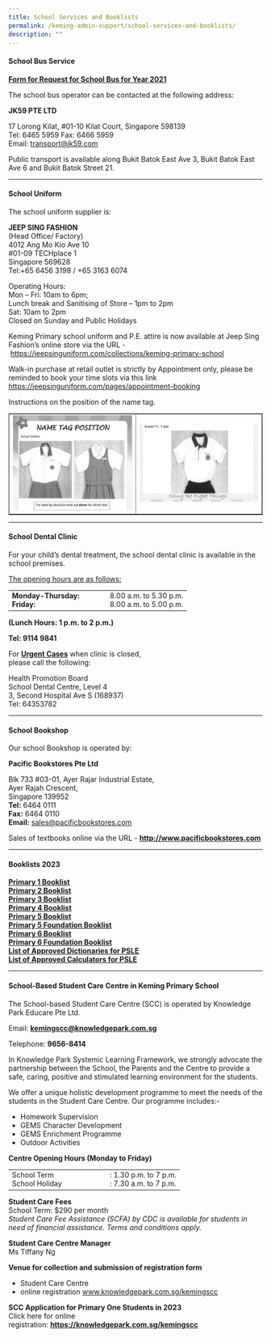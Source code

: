 ```yaml
---
title: School Services and Booklists
permalink: /keming-admin-support/school-services-and-booklists/
description: ""
---
```

<h4><strong>School Bus Service</strong></h4>

<p><a href="/files/KM%20Pri%20Sch%20Request%20for%20School%20Bus%20Svcs%20Yr%202021.pdf"><strong>Form for Request for School Bus for Year 2021</strong></a></p>

<p>The school bus operator can be contacted at the following address:</p>

<p><strong>JK59 PTE LTD</strong></p>

<p>17 Lorong Kilat, #01-10 Kilat Court, Singapore 598139<br />Tel: 6465 5959 Fax: 6466 5959<br />Email:&nbsp;<a href="mailto:transport@jk59.com">transport@jk59.com</a></p>

<p>Public transport is available along Bukit Batok East Ave 3, Bukit Batok East Ave 6 and Bukit Batok Street 21.</p>

<hr />

<h4><strong>School Uniform</strong></h4>

<p>The school uniform supplier is:</p>

<p><strong>JEEP SING FASHION<br /></strong>(Head Office/ Factory)<br />4012 Ang Mo Kio Ave 10<br />#01-09 TECHplace 1<br />Singapore 569628<br />Tel:+65 6456 3198 / +65 3163 6074</p>

<p>Operating Hours:<br />Mon &ndash; Fri: 10am to 6pm;<br />Lunch break and Sanitising of Store &ndash; 1pm to 2pm<br />Sat: 10am to 2pm<br />Closed on Sunday and Public Holidays</p>

<p>Keming Primary school uniform and P.E. attire is now available at Jeep Sing Fashion&rsquo;s online store via the URL -&nbsp;<a href="https://jeepsinguniform.com/collections/keming-primary-school">https://jeepsinguniform.com/collections/keming-primary-school</a></p>

<p>Walk-in purchase at retail outlet is strictly by Appointment only, please be reminded to book your time slots via this link <a href="https://jeepsinguniform.com/pages/appointment-booking">https://jeepsinguniform.com/pages/appointment-booking</a></p>

<p>Instructions on the position of the name tag.</p>

<table style="border-collapse: collapse; width: 100%;" border="1">

<tbody>

<tr>

<td style="width: 50%;"><img src="/images/ssb1.png"></td>

<td style="width: 50%;"><img src="/images/ssb2.png"></td>

</tr>

</tbody>

</table>

<hr />

<h4><strong>School Dental Clinic</strong></h4>

<p>For your child&rsquo;s dental treatment, the school dental clinic is available in the school premises.</p>

<p><u>The opening hours are as follows:</u></p>

<table border="0">

<tbody>

<tr>

<td width="180px">

<div><strong>Monday-Thursday:</strong></div>

<div><strong>Friday:</strong></div>

</td>

<td>

<div>8.00 a.m. to 5.30 p.m.</div>

<div>8.00 a.m. to 5.00 p.m.</div>

</td>

</tr>

</tbody>

</table>

<p><strong>(Lunch Hours: 1 p.m. to 2 p.m.)</strong></p>

<p><strong>Tel: 9114 9841</strong></p>

<p>For&nbsp;<strong><u>Urgent Cases</u></strong>&nbsp;when clinic is closed,<br />please call the following:</p>

<p>Health Promotion Board<br />School Dental Centre, Level 4<br />3, Second Hospital Ave S (168937)<br />Tel: 64353782</p>

<hr />

<h4><strong>School Bookshop</strong></h4>

<p>Our school Bookshop is operated by:</p>

<p><strong>Pacific Bookstores Pte Ltd</strong></p>

<p>Blk 733 #03-01, Ayer Rajar Industrial Estate,<br />Ayer Rajah Crescent,<br />Singapore 139952<br /><strong>Tel:</strong>&nbsp;6464 0111<br /><strong>Fax:</strong>&nbsp;6464 0110<br /><strong>Email:</strong>&nbsp;<a href="mailto:sales@pacificbookstores.com" target="">sales@pacificbookstores.com</a></p>

<p>Sales of textbooks online via the URL -&nbsp;<strong><a href="http://www.pacificbookstores.com/" target="\_blank" rel="noopener">http://www.pacificbookstores.com</a></strong></p>

<hr />

<h4><strong>Booklists 2023</strong></h4>

<p><a href="/files/KMPS%20BOOKLIST%20%20P1.pdf" target="\_blank" rel="noopener"><strong>Primary 1 Booklist</strong></a><br /><a href="/files/KMPS%20BOOKLISTP2.pdf" target="\_blank" rel="noopener"><strong>Primary 2 Booklist</strong></a><br /><a href="/files/KMPS%20BOOKLIST%20P3.pdf" target="\_blank" rel="noopener"><strong>Primary 3 Booklist</strong></a><br /><a href="/files/KMPS%20BOOKLIST%20P4.pdf" target="\_blank" rel="noopener"><strong>Primary 4 Booklist</strong></a><br /><a href="/files/KMPS%20BOOKLIST%20P5.pdf" target="\_blank" rel="noopener"><strong>Primary 5 Booklist</strong></a><br /><a href="/files/KMPS%20P5%20 (FDN%20)BOOKLIST.pdf" target="\_blank" rel="noopener"><strong>Primary 5 Foundation Booklist</strong></a><br /><a href="/files/KMPS%20BOOKLIST%20%20P6.pdf" target="\_blank" rel="noopener"><strong>Primary 6 Booklist</strong></a><br /><a href="/files/KMPS%20BOOKLIST%20P%206%20(FDN%20).pdf" target="\_blank" rel="noopener"><strong>Primary 6 Foundation Booklist</strong></a><br /><a href="/files/list_of_dictionaries_for_examination.pdf" target="\_blank" rel="noopener"><strong>List of Approved Dictionaries for PSLE</strong></a><br /><a href="/files/Guidelines%20on%20the%20use%20of%20Calculators%20for%202021%20Exam%20memo%20to%20schools.pdf" target="\_blank" rel="noopener"><strong>List of Approved Calculators for PSLE</strong></a></p>

<hr />

<h4><strong>School-Based Student Care Centre in Keming Primary School</strong></h4>

<p>The School-based Student Care Centre (SCC) is operated by Knowledge Park Educare Pte Ltd.</p>

<p>Email:&nbsp;<a href="mailto:kemingscc@knowledgepark.com.sg" target=""><strong>kemingscc@knowledgepark.com.sg</strong></a></p>

<p>Telephone:&nbsp;<strong>9656-8414</strong></p>

<p>In Knowledge Park Systemic Learning Framework, we strongly advocate the partnership between the School, the Parents and the Centre to provide a safe, caring, positive and stimulated learning environment for the students.</p>

<p>We offer a unique holistic development programme to meet the needs of the students in the Student Care Centre. Our programme includes:-</p>

<ul>

<li>Homework Supervision</li>

<li>GEMS Character Development</li>

<li>GEMS Enrichment Programme</li>

<li>Outdoor Activities</li>

</ul>

<p><strong>Centre Opening Hours (Monday to Friday)</strong></p>

<table>

<tbody>

<tr>

<td width="180px">

<div>School Term</div>

<div>School Holiday</div>

</td>

<td>

<div>: 1.30 p.m. to 7 p.m.</div>

<div>: 7.30 a.m. to 7 p.m.</div>

</td>

</tr>

</tbody>

</table>

<p><strong>Student Care Fees<br /></strong>School Term: $290 per month<br /><em>Student Care Fee Assistance (SCFA) by CDC is available for students in need of financial assistance. Terms and conditions apply.</em></p>

<p><strong>Student Care Centre Manager<br /></strong>Ms Tiffany Ng</p>

<p><strong>Venue for collection and submission of registration form</strong></p>

<ul>

<li>Student Care Centre</li>

<li>online registration&nbsp;<a href="http://www.knowledgepark.com.sg/kemingscc" target="\_blank" rel="noopener">www.knowledgepark.com.sg/kemingscc</a></li>

</ul>

<p><strong>SCC Application for Primary One Students in 2023<br /></strong>Click here for online registration:&nbsp;<a href="https://knowledgepark.com.sg/kemingscc" target="\_blank" rel="noopener"><strong>https://knowledgepark.com.sg/kemingscc</strong></a></p>